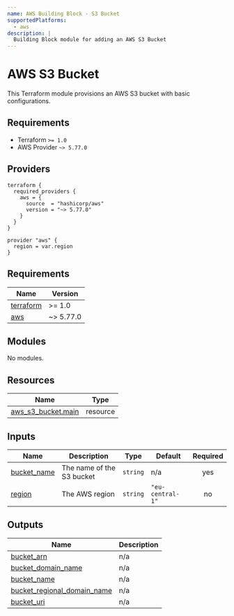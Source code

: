 ```yaml
---
name: AWS Building Block - S3 Bucket
supportedPlatforms:
  - aws
description: |
  Building Block module for adding an AWS S3 Bucket
---
```


# AWS S3 Bucket

This Terraform module provisions an AWS S3 bucket with basic configurations.

## Requirements
- Terraform `>= 1.0`
- AWS Provider `~> 5.77.0`

## Providers

```hcl
terraform {
  required_providers {
    aws = {
      source  = "hashicorp/aws"
      version = "~> 5.77.0"
    }
  }
}

provider "aws" {
  region = var.region
}
````

<!-- BEGIN_TF_DOCS -->
## Requirements

| Name | Version |
|------|---------|
| <a name="requirement_terraform"></a> [terraform](#requirement\_terraform) | >= 1.0 |
| <a name="requirement_aws"></a> [aws](#requirement\_aws) | ~> 5.77.0 |

## Modules

No modules.

## Resources

| Name | Type |
|------|------|
| [aws_s3_bucket.main](https://registry.terraform.io/providers/hashicorp/aws/latest/docs/resources/s3_bucket) | resource |

## Inputs

| Name | Description | Type | Default | Required |
|------|-------------|------|---------|:--------:|
| <a name="input_bucket_name"></a> [bucket\_name](#input\_bucket\_name) | The name of the S3 bucket | `string` | n/a | yes |
| <a name="input_region"></a> [region](#input\_region) | The AWS region | `string` | `"eu-central-1"` | no |

## Outputs

| Name | Description |
|------|-------------|
| <a name="output_bucket_arn"></a> [bucket\_arn](#output\_bucket\_arn) | n/a |
| <a name="output_bucket_domain_name"></a> [bucket\_domain\_name](#output\_bucket\_domain\_name) | n/a |
| <a name="output_bucket_name"></a> [bucket\_name](#output\_bucket\_name) | n/a |
| <a name="output_bucket_regional_domain_name"></a> [bucket\_regional\_domain\_name](#output\_bucket\_regional\_domain\_name) | n/a |
| <a name="output_bucket_uri"></a> [bucket\_uri](#output\_bucket\_uri) | n/a |
<!-- END_TF_DOCS -->
